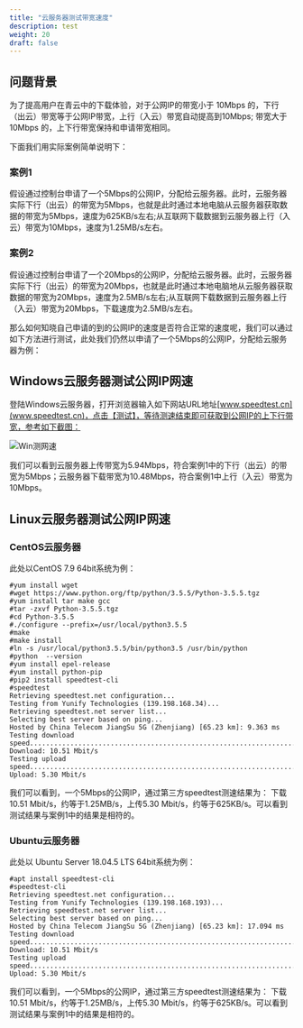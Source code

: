 ```yaml
---
title: "云服务器测试带宽速度"
description: test
weight: 20
draft: false
---
```



## 问题背景
为了提高用户在青云中的下载体验，对于公网IP的带宽小于 10Mbps 的，下行（出云）带宽等于公网IP带宽，上行（入云）带宽自动提高到10Mbps; 带宽大于 10Mbps 的，上下行带宽保持和申请带宽相同。

下面我们用实际案例简单说明下：
### 案例1 
假设通过控制台申请了一个5Mbps的公网IP，分配给云服务器。此时，云服务器实际下行（出云）的带宽为5Mbps，也就是此时通过本地电脑从云服务器获取数据的带宽为5Mbps，速度为625KB/s左右;从互联网下载数据到云服务器上行（入云）带宽为10Mbps，速度为1.25MB/s左右。

### 案例2
假设通过控制台申请了一个20Mbps的公网IP，分配给云服务器。此时，云服务器实际下行（出云）的带宽为20Mbps，也就是此时通过本地电脑地从云服务器获取数据的带宽为20Mbps，速度为2.5MB/s左右;从互联网下载数据到云服务器上行（入云）带宽为20Mbps，下载速度为2.5MB/s左右。

那么如何知晓自己申请的到的公网IP的速度是否符合正常的速度呢，我们可以通过如下方法进行测试，此处我们仍然以申请了一个5Mbps的公网IP，分配给云服务器为例：

## Windows云服务器测试公网IP网速
登陆Windows云服务器，打开浏览器输入如下网站URL地址[www.speedtest.cn](www.speedtest.cn)，点击【测试】，等待测速结束即可获取到公网IP的上下行带宽，参考如下截图：

![Win测网速](/compute/vm/_images/speetest_of_winOS.png)

我们可以看到云服务器上传带宽为5.94Mbps，符合案例1中的下行（出云）的带宽为5Mbps；云服务器下载带宽为10.48Mbps，符合案例1中上行（入云）带宽为10Mbps。

## Linux云服务器测试公网IP网速
### CentOS云服务器
此处以CentOS 7.9 64bit系统为例：
```
#yum install wget
#wget https://www.python.org/ftp/python/3.5.5/Python-3.5.5.tgz
#yum install tar make gcc
#tar -zxvf Python-3.5.5.tgz
#cd Python-3.5.5
#./configure --prefix=/usr/local/python3.5.5
#make
#make install
#ln -s /usr/local/python3.5.5/bin/python3.5 /usr/bin/python
#python  --version
#yum install epel-release
#yum install python-pip
#pip2 install speedtest-cli
#speedtest
Retrieving speedtest.net configuration...
Testing from Yunify Technologies (139.198.168.34)...
Retrieving speedtest.net server list...
Selecting best server based on ping...
Hosted by China Telecom JiangSu 5G (Zhenjiang) [65.23 km]: 9.363 ms
Testing download speed................................................................................
Download: 10.51 Mbit/s
Testing upload speed......................................................................................
Upload: 5.30 Mbit/s
```
我们可以看到，一个5Mbps的公网IP，通过第三方speedtest测速结果为：
下载10.51 Mbit/s，约等于1.25MB/s，上传5.30 Mbit/s，约等于625KB/s。可以看到测试结果与案例1中的结果是相符的。

### Ubuntu云服务器
此处以 Ubuntu Server 18.04.5 LTS 64bit系统为例：
```
#apt install speedtest-cli
#speedtest-cli 
Retrieving speedtest.net configuration...
Testing from Yunify Technologies (139.198.168.193)...
Retrieving speedtest.net server list...
Selecting best server based on ping...
Hosted by China Telecom JiangSu 5G (Zhenjiang) [65.23 km]: 17.094 ms
Testing download speed................................................................................
Download: 10.51 Mbit/s
Testing upload speed............................................................................................
Upload: 5.30 Mbit/s
```
我们可以看到，一个5Mbps的公网IP，通过第三方speedtest测速结果为：
下载10.51 Mbit/s，约等于1.25MB/s，上传5.30 Mbit/s，约等于625KB/s。可以看到测试结果与案例1中的结果是相符的。